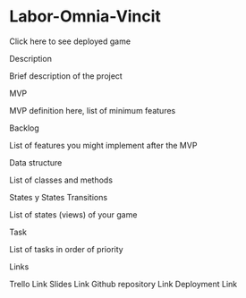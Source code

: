 # Labor-Omnia-Vincit

Click here to see deployed game

Description

Brief description of the project

MVP

MVP definition here, list of minimum features

Backlog

List of features you might implement after the MVP

Data structure

List of classes and methods

States y States Transitions

List of states (views) of your game

Task

List of tasks in order of priority

Links

Trello Link
Slides Link
Github repository Link
Deployment Link
